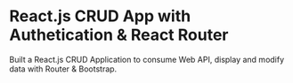 # React.js CRUD App with Authetication & React Router

Built a React.js CRUD Application to consume Web API, display and modify data with Router & Bootstrap.
